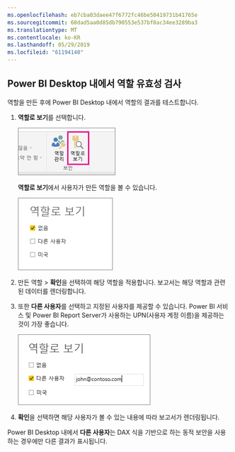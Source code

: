 ```yaml
---
ms.openlocfilehash: eb7cba03daee47f6772fc46be50419731b41765e
ms.sourcegitcommit: 60dad5aa0d85db790553e537bf8ac34ee3289ba3
ms.translationtype: MT
ms.contentlocale: ko-KR
ms.lasthandoff: 05/29/2019
ms.locfileid: "61194140"
---
```

## <a name="validate-the-roles-within-power-bi-desktop"></a>Power BI Desktop 내에서 역할 유효성 검사
역할을 만든 후에 Power BI Desktop 내에서 역할의 결과를 테스트합니다.

1. **역할로 보기**를 선택합니다. 

    ![](./media/rls-desktop-view-as-roles/powerbi-desktop-rls-view-as-roles.png)

    **역할로 보기**에서 사용자가 만든 역할을 볼 수 있습니다.

    ![](./media/rls-desktop-view-as-roles/powerbi-desktop-rls-view-as-roles-dialog.png)

3. 만든 역할 > **확인**을 선택하여 해당 역할을 적용합니다. 보고서는 해당 역할과 관련된 데이터를 렌더링합니다. 

4. 또한 **다른 사용자**를 선택하고 지정된 사용자를 제공할 수 있습니다. Power BI 서비스 및 Power BI Report Server가 사용하는 UPN(사용자 계정 이름)을 제공하는 것이 가장 좋습니다.

    ![](./media/rls-desktop-view-as-roles/powerbi-desktop-rls-other-user.png)

1. **확인**을 선택하면 해당 사용자가 볼 수 있는 내용에 따라 보고서가 렌더링됩니다. 

Power BI Desktop 내에서 **다른 사용자**는 DAX 식을 기반으로 하는 동적 보안을 사용하는 경우에만 다른 결과가 표시됩니다. 

